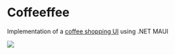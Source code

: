 # Coffeeffee
Implementation of a [coffee shopping UI](https://dribbble.com/shots/11246934-Product-Page-Ui-Exploration/attachments/2854822?mode=media) using .NET MAUI

![](https://raw.githubusercontent.com/sthewissen/Coffeeffee/master/f60ee9468f73c7d0e9df317465544860.png)
